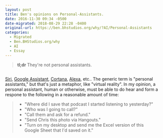 ```yaml
---
layout: post
title: Ben's opinions on Personal-Assistants.
date: 2016-11-30 09:34 -0500
date-migrated: 2018-08-29 22:28 -0400
original-url: https://ben.bhstudios.org/why/?AI/Personal-Assistants
categories:
  - Migrated
  - Ben.BHStudios.org/why
  - AI
  - Essay
---
```



<blockquote class="hero"><strong>tl;dr</strong> They're not personal assistants.</blockquote>


<section id="">
	<h2></h2>
	<p><a href="https://www.apple.com/ios/siri/" target="_blank">Siri</a>, <a href="https://assistant.google.com/" target="_blank">Google Assistant</a>, <a href="https://support.microsoft.com/en-us/help/17214/windows-10-what-is" target="_blank">Cortana</a>, <a href="https://www.amazon.com/b/?ie=UTF8&node=9818047011&ref_=fs_ods_fs_aucc_cp" target="_blank">Alexa</a>, etc.. The generic term is "personal assistants," but that's just a metaphor, like
	"virtual reality". In my opinion, a personal assistant, human or otherwise, must be able to do hear and form a
	respone to the following in a reasonable amount of time:</p>
	<blockquote>
		<ul>
			<li>"Where did I save that podcast I started listening to yesterday?"</li>
			<li>"Who was I going to call?"</li>
			<li>"Call them and ask for a refund."</li>
			<li>"Send Chris this photo via Hangouts."</li>
			<li>"Turn on my desktop and send me the Excel version of this Google Sheet that I'd saved on it."</li>
		</ul>
	</blockquote>
</section>
